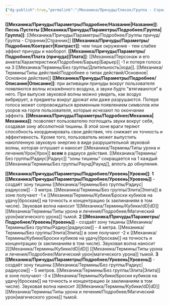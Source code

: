 ```yaml
---
{"dg-publish":true,"permalink":"/Механика/Причуды/Список/Группа - Странник/Песнь Пустоты/","noteIcon":"","created":"2025-08-21T13:47:46.429+03:00","updated":"2025-09-02T20:42:51.871+03:00"}
---
```


**[[Механика/Причуды/Параметры/Подробнее/Название\|Название]]**: **Песнь Пустоты**
**[[Механика/Причуды/Параметры/Подробнее/Группа\|Группа]]**: [[Механика/Причуды/Параметры/Подробнее/Группы причуд/Группа - Странник\|Странник]] 
**[[Механика/Причуды/Параметры/Подробнее/Контраст\|Контраст]]**: чем тише окружение - тем слабее эффект причуды и наоборот.
**[[Механика/Причуды/Параметры/Подробнее/Плата (причуда)\|Плата]]**: [[Механика/Персонаж и его анкета/Характеристики/Подробнее/Барьер\|Барьер]] -1 и потеря голоса на 3 [[Механика/Термины/Без группы/Длительность\|хода]]. [[Механика/Термины/Типы действий/Подробнее о типах действий/Основное\|Основное действие]]
**[[Механика/Причуды/Параметры/Подробнее/Описание\|Описание]]**: при активации причуды вокруг пользователя появляются волны искажённого воздуха, а звуки будто "втягиваются" в него. При выпуске звуковой волны можно увидеть, как воздух вибрирует, а предметы вокруг дрожат или даже разрушаются. Потеря голоса может сопровождаться временным появлением символов или узоров на горле пользователя, которые исчезают по окончании эффекта.
**[[Механика/Причуды/Параметры/Подробнее/Механика\|Механика]]**: позволяет пользователю поглощать звуки вокруг себя, создавая зону абсолютной тишины. В этой зоне враги теряют способность координировать свои действия, что снижает их точность и эффективность. Кроме того, пользователь может выпустить накопленную звуковую энергию в виде разрушительной звуковой волны, которая оглушает и наносит [[Механика/Термины/Типы урона и лечения/Урон\|Урон]] **всем** в радиусе действия. [[Механика/Термины/Без группы/Радиус\|Радиус]] “зоны тишины” сокращается на 1 каждый [[Механика/Термины/Без группы/Раунд\|Раунд]], вплоть до обнуления. 

**[[Механика/Причуды/Параметры/Подробнее/Уровень\|Уровни]]**:
**1 [[Механика/Причуды/Параметры/Подробнее/Уровень\|Уровень]]** - создаёт зону тишины [[Механика/Термины/Без группы/Радиус\|радиусом]] - 3 метра. [[Механика/Термины/Без группы/Элита\|Элита]] в зоне получают -1 к [[Механика/Термины/Кубики/Броски кубиков на удачу\|броскам]] на точность и концентрацию (к заклинаниям в том числе). Звуковая волна наносит 1[[Механика/Термины/Кубики/dD\|dD]] [[Механика/Термины/Типы урона и лечения/Подробнее/Магический урон\|магического урона]] тьмой.
**2 [[Механика/Причуды/Параметры/Подробнее/Уровень\|Уровень]]** - создаёт зону тишины [[Механика/Термины/Без группы/Радиус\|радиусом]] - 4 метра. [[Механика/Термины/Без группы/Элита\|Элита]] в зоне получают -2 к [[Механика/Термины/Кубики/Броски кубиков на удачу\|броскам]] на точность и концентрацию (к заклинаниям в том числе). Звуковая волна наносит 2[[Механика/Термины/Кубики/dD\|dD]] [[Механика/Термины/Типы урона и лечения/Подробнее/Магический урон\|магического урона]] тьмой.
**3 [[Механика/Причуды/Параметры/Подробнее/Уровень\|Уровень]]** - создаёт зону тишины [[Механика/Термины/Без группы/Радиус\|радиусом]] - 5 метров. [[Механика/Термины/Без группы/Элита\|Элита]] в зоне получают -3 к [[Механика/Термины/Кубики/Броски кубиков на удачу\|броскам]] на точность и концентрацию (к заклинаниям в том числе). Звуковая волна наносит 3[[Механика/Термины/Кубики/dD\|dD]] [[Механика/Термины/Типы урона и лечения/Подробнее/Магический урон\|магического урона]] тьмой.